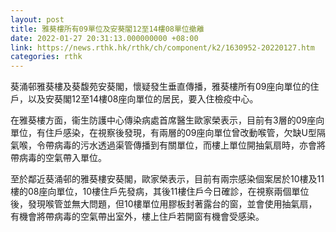 ```yaml
---
layout: post
title: 雅葵樓所有09單位及安葵閣12至14樓08單位撤離
date: 2022-01-27 20:31:13.000000000 +08:00
link: https://news.rthk.hk/rthk/ch/component/k2/1630952-20220127.htm
categories: rthk
---
```


葵涌邨雅葵樓及葵馥苑安葵閣，懷疑發生垂直傳播，雅葵樓所有09座向單位的住戶，以及安葵閣12至14樓08座向單位的居民，要入住檢疫中心。

在雅葵樓方面，衞生防護中心傳染病處首席醫生歐家榮表示，目前有3層的09座向單位，有住戶感染，在視察後發現，有兩層的09座向單位曾改動喉管，欠缺U型隔氣喉，令帶病毒的污水透過渠管傳播到有關單位，而樓上單位開抽氣扇時，亦會將帶病毒的空氣帶入單位。

至於鄰近葵涌邨的雅葵樓安葵閣，歐家榮表示，目前有兩宗感染個案居於10樓及11樓的08座向單位，10樓住戶先發病，其後11樓住戶今日確診，在視察兩個單位後，發現喉管並無大問題，但10樓單位用膠板封著露台的窗，並會使用抽氣扇，有機會將帶病毒的空氣帶出室外，樓上住戶若開窗有機會受感染。
